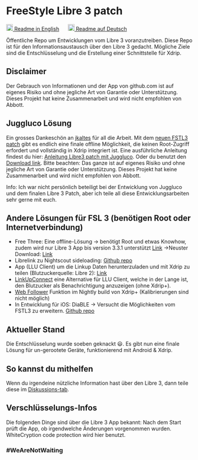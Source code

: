 # FreeStyle Libre 3 patch

<a href="README.md"><img alt="EN" src="https://user-images.githubusercontent.com/65506676/190852356-073bf576-6e3a-45f3-a658-be1c4a8d7286.png" width="18px" /> Readme in English</a>
&nbsp;&nbsp;&nbsp;&nbsp;
<a href="README.de-de.md"><img  alt="DE" src="https://user-images.githubusercontent.com/65506676/190851702-b2699677-462a-4a5a-b23e-efb1cad56890.png" width="18px" /> Readme auf Deutsch</a>

Öffentliche Repo um Entwicklungen vom Libre 3 voranzutreiben. Diese Repo ist für den Informationsaustausch über den Libre 3 gedacht. Mögliche Ziele sind die Entschlüsselung und die Erstellung einer Schnittstelle für Xdrip.

## Disclaimer

Der Gebrauch von Informationen und der App von github.com ist auf eigenes Risiko und ohne jegliche Art von Garantie oder Unterstützung. Dieses Projekt hat keine Zusammenarbeit und wird nicht empfohlen von Abbott.

## Juggluco Lösung

Ein grosses Dankeschön an [jkaltes](http://jkaltes.byethost16.com/) für all die Arbeit. Mit dem [neuen FSTL3 patch](http://jkaltes.byethost16.com/Juggluco/libre3/) gibt es endlich eine finale offline Möglichkeit, die keinen Root-Zugriff erfordert und vollständig in Xdrip integriert ist. Eine ausführliche Anleitung findest du hier: [Anleitung Libre3 patch mit Juggluco](./Juggluco-solution/instructions/de/instructions.md). Oder du benutzt den [Download link](./Juggluco-solution/versions/latest/Libre-3-patch.apk?raw=1). Bitte beachten: Das ganze ist auf eigenes Risiko und ohne jegliche Art von Garantie oder Unterstützung. Dieses Projekt hat keine Zusammenarbeit und wird nicht empfohlen von Abbott.

Info: Ich war nicht persönlich beteiligt bei der Entwicklung von Juggluco und dem finalen Libre 3 Patch, aber ich teile all diese Entwicklungsarbeiten sehr gerne mit euch.

## Andere Lösungen für FSL 3 (benötigen Root oder Internetverbindung)

- Free Three: Eine offline-Lösung -> benötigt Root und etwas Knowhow, zudem wird nur Libre 3 App bis version 3.3.1 unterstützt [Link](https://insulinclub.de/index.php?thread/33795-free-three-ein-xposed-lsposed-modul-f%C3%BCr-libre-3-aktueller-wert-am-sperrbildschir/)
    ->Neuster Download: [Link](https://mega.nz/file/H51h3ILS#65mfhvDvPbtnbdWSOeXHHNxABDD60nP7iODxaDN_QPk)
- Librelink zu Nightscout sideloading: [Github repo](https://github.com/timoschlueter/nightscout-librelink-up)
- App (LLU Client) um die Linkup Daten herunterzuladen und mit Xdrip zu teilen (Blutzuckerquelle: Libre 2): [Link](https://insulinclub.de/index.php?thread/33987-llu-client/&postID=654144#post654144)
- [LinkUpConnect](https://github.com/cmtjk/LinkUpConnect) eine Alternative für LLU Client, welche in der Lange ist, den Blutzucker als Benachrichtigung anzuzeigen (ohne Xdrip+).
- [Web Follower](https://xdrip.readthedocs.io/en/latest/install/webfollower/) Funktion im Nightly build von Xdrip+ (Kalibrierungen sind nicht möglich)
- In Entwicklung für iOS: DiaBLE -> Versucht die Möglichkeiten vom FSTL3 zu erweitern. [Github repo](https://github.com/gui-dos/DiaBLE)

## Aktueller Stand

Die Entschlüsselung wurde soeben geknackt :smiley:. Es gibt nun eine finale Lösung für un-gerootete Geräte, funktionierend mit Android & Xdrip.

## So kannst du mithelfen

Wenn du irgendeine nützliche Information hast über den Libre 3, dann teile diese im [Diskussions-tab](https://github.com/maheini/FreeStyle-Libre-3-patch/discussions).

## Verschlüsselungs-Infos

Die folgenden Dinge sind über die Libre 3 App bekannt: Nach dem Start prüft die App, ob irgendwelche Änderungen vorgenommen wurden. WhiteCryption code protection wird hier benutzt.

### #WeAreNotWaiting
